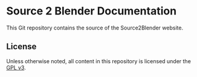 # Source 2 Blender Documentation

This Git repository contains the source of the Source2Blender website.

## License

Unless otherwise noted, all content in this repository is licensed under the [GPL v3](/LICENSE).
